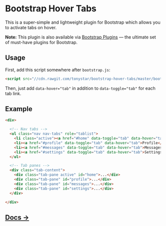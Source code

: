 Bootstrap Hover Tabs
====================

This is a super-simple and lightweight plugin for Bootstrap which allows you to activate tabs on hover.

**Note:** This plugin is also available via [Bootstrap Plugins](http://bootstrap.tonystar.me/plugins) — the ultimate set of must-have plugins for Bootstrap.

Usage
-----

First, add this script somewhere after `bootstrap.js`:

```html
<script src="//cdn.rawgit.com/tonystar/bootstrap-hover-tabs/master/bootstrap-hover-tabs.js"></script>
```

Then, just add `data-hover="tab"` in addition to `data-toggle="tab"` for each tab link.

Example
-------

```html
<div>

  <!-- Nav tabs -->
  <ul class="nav nav-tabs" role="tablist">
    <li class="active"><a href="#home" data-toggle="tab" data-hover="tab">Home</a></li>
    <li><a href="#profile" data-toggle="tab" data-hover="tab">Profile</a></li>
    <li><a href="#messages" data-toggle="tab" data-hover="tab">Messages</a></li>
    <li><a href="#settings" data-toggle="tab" data-hover="tab">Settings</a></li>
  </ul>

  <!-- Tab panes -->
  <div class="tab-content">
    <div class="tab-pane active" id="home">...</div>
    <div class="tab-pane" id="profile">...</div>
    <div class="tab-pane" id="messages">...</div>
    <div class="tab-pane" id="settings">...</div>
  </div>

</div>
```

## [Docs →](http://bootstrap.tonystar.me/hover-tabs)
